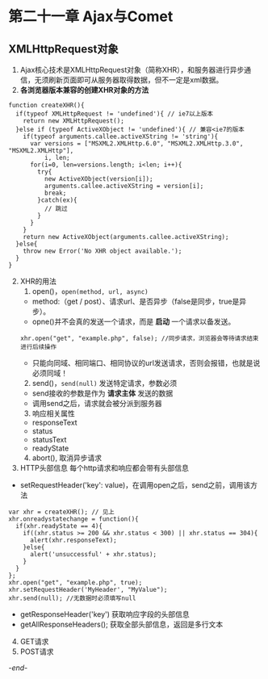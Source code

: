 # 第二十一章 Ajax与Comet

## XMLHttpRequest对象

1. Ajax核心技术是XMLHttpRequest对象（简称XHR），和服务器进行异步通信，无须刷新页面即可从服务器取得数据，但不一定是xml数据。
2. **各浏览器版本兼容的创建XHR对象的方法**
```
function createXHR(){
  if(typeof XMLHttpRequest != 'undefined'){ // ie7以上版本
    return new XMLHttpRequest();
  }else if (typeof ActiveXObject != 'undefined'){ // 兼容<ie7的版本
    if(typeof arguments.callee.activeXString != 'string'){
      var versions = ["MSXML2.XMLHttp.6.0", "MSXML2.XMLHttp.3.0", "MSXML2.XMLHttp"],
          i, len;
      for(i=0, len=versions.length; i<len; i++){
        try{
          new ActiveXObject(version[i]);
          arguments.callee.activeXString = version[i];
          break;
        }catch(ex){
          // 跳过
        }
      }
    }
    return new ActiveXObject(arguments.callee.activeXString);
  }else{
    throw new Error('No XHR object available.');
  }
}
```
2. XHR的用法
    1. open()，`open(method, url, async)`
      * method:（get / post）、请求url、是否异步（false是同步，true是异步）。
      * opne()并不会真的发送一个请求，而是 **启动** 一个请求以备发送。
      ```
      xhr.open("get", "example.php", false); //同步请求，浏览器会等待请求结束进行后续操作
      ```
      * 只能向同域、相同端口、相同协议的url发送请求，否则会报错，也就是说必须同域！
    2. send()，`send(null)` 发送特定请求，参数必须
      * send接收的参数是作为 **请求主体** 发送的数据
      * 调用send之后，请求就会被分派到服务器
    3. 响应相关属性
      * responseText
      * status
      * statusText
      * readyState
    4. abort(), 取消异步请求
3. HTTP头部信息
每个http请求和响应都会带有头部信息
  * setRequestHeader('key': value)，在调用open之后，send之前，调用该方法
  ```
  var xhr = createXHR(); // 见上
  xhr.onreadystatechange = function(){
    if(xhr.readyState == 4){
      if((xhr.status >= 200 && xhr.status < 300) || xhr.status == 304){
        alert(xhr.responseText);
      }else{
        alert('unsuccessful' + xhr.status);
      }
    }
  };
  xhr.open("get", "example.php", true);
  xhr.setRequestHeader('MyHeader', "MyValue");
  xhr.send(null); //无数据时必须填写null
  ```
  * getResponseHeader('key') 获取响应字段的头部信息
  * getAllResponseHeaders(); 获取全部头部信息，返回是多行文本
4. GET请求
5. POST请求

*-end-*

